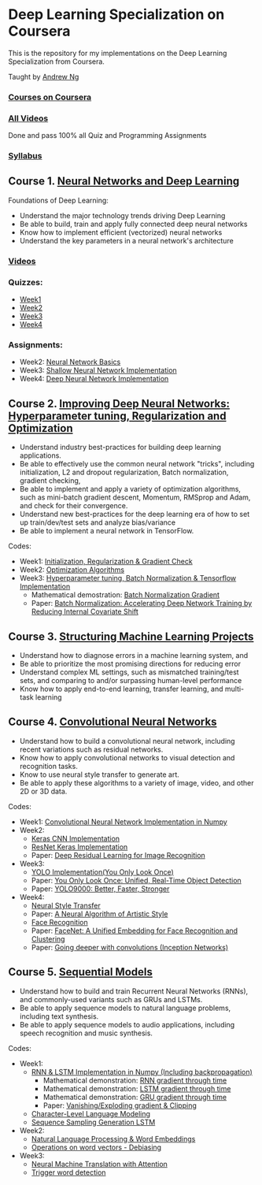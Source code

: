 # Deep Learning Specialization on Coursera

This is the repository for my implementations on the Deep Learning Specialization from Coursera.

Taught by [Andrew Ng](http://www.andrewng.org/)

### [Courses on Coursera](https://www.coursera.org/specializations/deep-learning)

### [All Videos](https://www.youtube.com/channel/UCcIXc5mJsHVYTZR1maL5l9w)

Done and pass 100% all Quiz and Programming Assignments

### [Syllabus](https://www.coursera.org/specializations/deep-learning)

## Course 1. [Neural Networks and Deep Learning](https://www.coursera.org/learn/neural-networks-deep-learning) 
Foundations of Deep Learning:
* Understand the major technology trends driving Deep Learning
* Be able to build, train and apply fully connected deep neural networks 
* Know how to implement efficient (vectorized) neural networks 
* Understand the key parameters in a neural network's architecture 

### [Videos](https://www.youtube.com/watch?v=CS4cs9xVecg&list=PLkDaE6sCZn6Ec-XTbcX1uRg2_u4xOEky0)

### Quizzes:
* [Week1](https://github.com/DoDuy/Deep-Learning-Specialization/blob/master/Neural%20Networks%20and%20Deep%20Learning/Week%201/Quiz.pdf)
* [Week2](https://github.com/DoDuy/Deep-Learning-Specialization/blob/master/Neural%20Networks%20and%20Deep%20Learning/Week%202/Quiz.pdf)
* [Week3](https://github.com/DoDuy/Deep-Learning-Specialization/blob/master/Neural%20Networks%20and%20Deep%20Learning/Week%203/Quiz.pdf)
* [Week4](https://github.com/DoDuy/Deep-Learning-Specialization/blob/master/Neural%20Networks%20and%20Deep%20Learning/Week%204/Quiz.pdf)

### Assignments:
* Week2: [Neural Network Basics](https://github.com/DoDuy/Deep-Learning-Specialization/tree/master/Neural%20Networks%20and%20Deep%20Learning/Week%202)
* Week3: [Shallow Neural Network Implementation](https://github.com/DoDuy/Deep-Learning-Specialization/tree/master/Neural%20Networks%20and%20Deep%20Learning/Week%203)
* Week4: [Deep Neural Network Implementation](https://github.com/DoDuy/Deep-Learning-Specialization/tree/master/Neural%20Networks%20and%20Deep%20Learning/Week%204)
  
## Course 2. [Improving Deep Neural Networks: Hyperparameter tuning, Regularization and Optimization](https://www.coursera.org/learn/deep-neural-network) 
* Understand industry best-practices for building deep learning applications. 
* Be able to effectively use the common neural network "tricks", including initialization, L2 and dropout regularization, Batch normalization, gradient checking, 
* Be able to implement and apply a variety of optimization algorithms, such as mini-batch gradient descent, Momentum, RMSprop and Adam, and check for their convergence. 
* Understand new best-practices for the deep learning era of how to set up train/dev/test sets and analyze bias/variance
* Be able to implement a neural network in TensorFlow. 

Codes:
* Week1: [Initialization, Regularization & Gradient Check](https://github.com/AdalbertoCq/Deep-Learning-Specialization-Coursera/tree/master/Improving%20Deep%20Neural%20Networks/week1)
* Week2: [Optimization Algorithms](https://github.com/AdalbertoCq/Deep-Learning-Specialization-Coursera/tree/master/Improving%20Deep%20Neural%20Networks/week2)
* Week3: [Hyperparameter tuning, Batch Normalization & Tensorflow Implementation](https://github.com/AdalbertoCq/Deep-Learning-Specialization-Coursera/tree/master/Improving%20Deep%20Neural%20Networks/week3)
  * Mathematical demostration: [Batch Normalization Gradient](https://github.com/AdalbertoCq/Deep-Learning-Specialization-Coursera/blob/master/Improving%20Deep%20Neural%20Networks/batch_norm_backprop.PDF)
  * Paper: [Batch Normalization: Accelerating Deep Network Training by Reducing Internal Covariate Shift](https://arxiv.org/pdf/1502.03167.pdf)

## Course 3. [Structuring Machine Learning Projects](https://www.coursera.org/learn/machine-learning-projects) 
- Understand how to diagnose errors in a machine learning system, and 
- Be able to prioritize the most promising directions for reducing error
- Understand complex ML settings, such as mismatched training/test sets, and comparing to and/or surpassing human-level performance
- Know how to apply end-to-end learning, transfer learning, and multi-task learning

## Course 4. [Convolutional Neural Networks](https://www.coursera.org/learn/convolutional-neural-networks) 
* Understand how to build a convolutional neural network, including recent variations such as residual networks.
* Know how to apply convolutional networks to visual detection and recognition tasks.
* Know to use neural style transfer to generate art.
* Be able to apply these algorithms to a variety of image, video, and other 2D or 3D data.

Codes:
* Week1: [Convolutional Neural Network Implementation in Numpy](https://github.com/AdalbertoCq/Deep-Learning-Specialization-Coursera/tree/master/Convolutional%20Neural%20Networks/week1)
* Week2: 
  * [Keras CNN Implementation](https://github.com/AdalbertoCq/Deep-Learning-Specialization-Coursera/tree/master/Convolutional%20Neural%20Networks/week2/Keras%20tutorial)
  * [ResNet Keras Implementation](https://github.com/AdalbertoCq/Deep-Learning-Specialization-Coursera/tree/master/Convolutional%20Neural%20Networks/week2/ResNet)
  * Paper: [Deep Residual Learning for Image Recognition](https://arxiv.org/abs/1512.03385)
* Week3: 
  * [YOLO Implementation(You Only Look Once)](https://github.com/AdalbertoCq/Deep-Learning-Specialization-Coursera/tree/master/Convolutional%20Neural%20Networks/week3)
  * Paper: [You Only Look Once: Unified, Real-Time Object Detection](https://arxiv.org/abs/1506.02640)
  * Paper: [YOLO9000: Better, Faster, Stronger](https://arxiv.org/abs/1612.08242)
* Week4: 
  * [Neural Style Transfer](https://github.com/AdalbertoCq/Deep-Learning-Specialization-Coursera/tree/master/Convolutional%20Neural%20Networks/week4/Art%20Neural%20Transfer)
  * Paper: [A Neural Algorithm of Artistic Style](https://arxiv.org/abs/1508.06576)
  * [Face Recognition](https://github.com/AdalbertoCq/Deep-Learning-Specialization-Coursera/tree/master/Convolutional%20Neural%20Networks/week4/Face%20Recognition)
  * Paper: [FaceNet: A Unified Embedding for Face Recognition and Clustering](https://arxiv.org/abs/1503.03832)
  * Paper: [Going deeper with convolutions (Inception Networks)](https://arxiv.org/abs/1409.4842)

## Course 5. [Sequential Models](https://www.coursera.org/learn/nlp-sequence-models) 
* Understand how to build and train Recurrent Neural Networks (RNNs), and commonly-used variants such as GRUs and LSTMs. 
* Be able to apply sequence models to natural language problems, including text synthesis. 
* Be able to apply sequence models to audio applications, including speech recognition and music synthesis.

Codes:
* Week1: 
  * [RNN & LSTM Implementation in Numpy (Including backpropagation)](https://github.com/AdalbertoCq/Deep-Learning-Specialization-Coursera/tree/master/Sequence%20Models/week1/Building%20a%20RNN)
    * Mathematical demonstration: [RNN gradient through time](https://github.com/AdalbertoCq/Deep-Learning-Specialization-Coursera/blob/master/Sequence%20Models/rnn_through_time_backprop.PDF)
    * Mathematical demonstration: [LSTM gradient through time](https://github.com/AdalbertoCq/Deep-Learning-Specialization-Coursera/blob/master/Sequence%20Models/lstm_through_time_backprop.PDF)
    * Mathematical demonstration: [GRU gradient through time](https://github.com/AdalbertoCq/Deep-Learning-Specialization-Coursera/blob/master/Sequence%20Models/gru_through_time_backprop.pdf)
    * Paper: [Vanishing/Exploding gradient & Clipping](http://proceedings.mlr.press/v28/pascanu13.pdf)
  * [Character-Level Language Modeling](https://github.com/AdalbertoCq/Deep-Learning-Specialization-Coursera/tree/master/Sequence%20Models/week1/Character-level%20language%20model)
  * [Sequence Sampling Generation LSTM](https://github.com/AdalbertoCq/Deep-Learning-Specialization-Coursera/tree/master/Sequence%20Models/week1/LSTM%20Network)
* Week2: 
  * [Natural Language Processing & Word Embeddings](https://github.com/AdalbertoCq/Deep-Learning-Specialization-Coursera/tree/master/Sequence%20Models/week2/Emojyfier)
  * [Operations on word vectors - Debiasing](https://github.com/AdalbertoCq/Deep-Learning-Specialization-Coursera/tree/master/Sequence%20Models/week2/Operation%20on%20word%20vectors)
* Week3: 
  * [Neural Machine Translation with Attention](https://github.com/AdalbertoCq/Deep-Learning-Specialization-Coursera/tree/master/Sequence%20Models/week3/Neural%20machine%20translation%20with%20attention)
  * [Trigger word detection](https://github.com/AdalbertoCq/Deep-Learning-Specialization-Coursera/tree/master/Sequence%20Models/week3/Trigger%20word%20detection)
